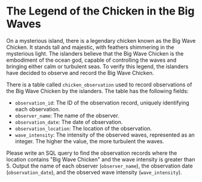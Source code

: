 # The Legend of the Chicken in the Big Waves

On a mysterious island, there is a legendary chicken known as the Big Wave Chicken. It stands tall and majestic, with feathers shimmering in the mysterious light. The islanders believe that the Big Wave Chicken is the embodiment of the ocean god, capable of controlling the waves and bringing either calm or turbulent seas. To verify this legend, the islanders have decided to observe and record the Big Wave Chicken.

There is a table called `chicken_observation` used to record observations of the Big Wave Chicken by the islanders. The table has the following fields: 

- `observation_id`: The ID of the observation record, uniquely identifying each observation.
- `observer_name`: The name of the observer.
- `observation_date`: The date of observation.
- `observation_location`: The location of the observation.
- `wave_intensity`: The intensity of the observed waves, represented as an integer. The higher the value, the more turbulent the waves.

Please write an SQL query to find the observation records where the location contains "Big Wave Chicken" and the wave intensity is greater than 5. Output the name of each observer (`observer_name`), the observation date (`observation_date`), and the observed wave intensity (`wave_intensity`).
